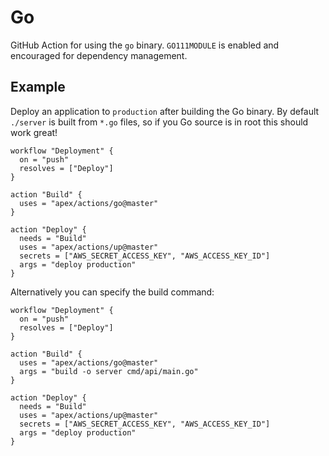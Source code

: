 # Go

GitHub Action for using the `go` binary. `GO111MODULE` is enabled and encouraged for dependency management.

## Example

Deploy an application to `production` after building the Go binary. By default `./server` is built from `*.go` files, so if you Go source is in root this should work great!

```
workflow "Deployment" {
  on = "push"
  resolves = ["Deploy"]
}

action "Build" {
  uses = "apex/actions/go@master"
}

action "Deploy" {
  needs = "Build"
  uses = "apex/actions/up@master"
  secrets = ["AWS_SECRET_ACCESS_KEY", "AWS_ACCESS_KEY_ID"]
  args = "deploy production"
}
```

Alternatively you can specify the build command:

```
workflow "Deployment" {
  on = "push"
  resolves = ["Deploy"]
}

action "Build" {
  uses = "apex/actions/go@master"
  args = "build -o server cmd/api/main.go"
}

action "Deploy" {
  needs = "Build"
  uses = "apex/actions/up@master"
  secrets = ["AWS_SECRET_ACCESS_KEY", "AWS_ACCESS_KEY_ID"]
  args = "deploy production"
}
```
